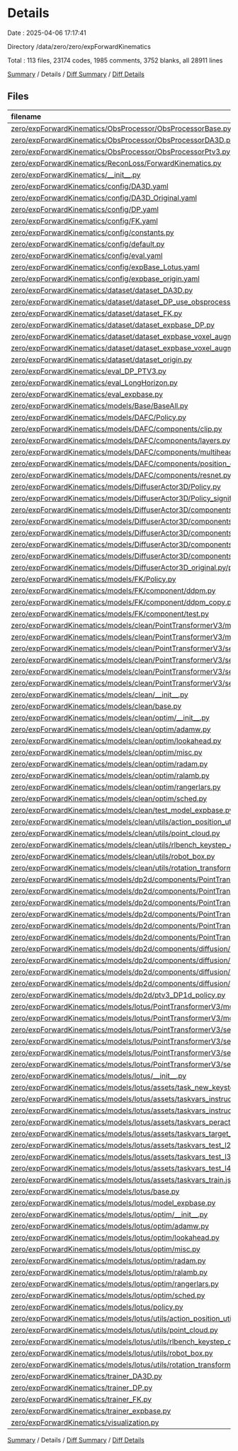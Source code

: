 # Details

Date : 2025-04-06 17:17:41

Directory /data/zero/zero/expForwardKinematics

Total : 113 files,  23174 codes, 1985 comments, 3752 blanks, all 28911 lines

[Summary](results.md) / Details / [Diff Summary](diff.md) / [Diff Details](diff-details.md)

## Files
| filename | language | code | comment | blank | total |
| :--- | :--- | ---: | ---: | ---: | ---: |
| [zero/expForwardKinematics/ObsProcessor/ObsProcessorBase.py](/zero/expForwardKinematics/ObsProcessor/ObsProcessorBase.py) | Python | 9 | 0 | 5 | 14 |
| [zero/expForwardKinematics/ObsProcessor/ObsProcessorDA3D.py](/zero/expForwardKinematics/ObsProcessor/ObsProcessorDA3D.py) | Python | 256 | 24 | 58 | 338 |
| [zero/expForwardKinematics/ObsProcessor/ObsProcessorPtv3.py](/zero/expForwardKinematics/ObsProcessor/ObsProcessorPtv3.py) | Python | 657 | 100 | 171 | 928 |
| [zero/expForwardKinematics/ReconLoss/ForwardKinematics.py](/zero/expForwardKinematics/ReconLoss/ForwardKinematics.py) | Python | 149 | 4 | 35 | 188 |
| [zero/expForwardKinematics/\_\_init\_\_.py](/zero/expForwardKinematics/__init__.py) | Python | 0 | 0 | 1 | 1 |
| [zero/expForwardKinematics/config/DA3D.yaml](/zero/expForwardKinematics/config/DA3D.yaml) | YAML | 35 | 2 | 8 | 45 |
| [zero/expForwardKinematics/config/DA3D\_Original.yaml](/zero/expForwardKinematics/config/DA3D_Original.yaml) | YAML | 15 | 0 | 1 | 16 |
| [zero/expForwardKinematics/config/DP.yaml](/zero/expForwardKinematics/config/DP.yaml) | YAML | 88 | 1 | 15 | 104 |
| [zero/expForwardKinematics/config/FK.yaml](/zero/expForwardKinematics/config/FK.yaml) | YAML | 95 | 5 | 13 | 113 |
| [zero/expForwardKinematics/config/constants.py](/zero/expForwardKinematics/config/constants.py) | Python | 56 | 14 | 10 | 80 |
| [zero/expForwardKinematics/config/default.py](/zero/expForwardKinematics/config/default.py) | Python | 59 | 4 | 22 | 85 |
| [zero/expForwardKinematics/config/eval.yaml](/zero/expForwardKinematics/config/eval.yaml) | YAML | 28 | 3 | 9 | 40 |
| [zero/expForwardKinematics/config/expBase\_Lotus.yaml](/zero/expForwardKinematics/config/expBase_Lotus.yaml) | YAML | 114 | 16 | 14 | 144 |
| [zero/expForwardKinematics/config/expbase\_origin.yaml](/zero/expForwardKinematics/config/expbase_origin.yaml) | YAML | 116 | 35 | 21 | 172 |
| [zero/expForwardKinematics/dataset/dataset\_DA3D.py](/zero/expForwardKinematics/dataset/dataset_DA3D.py) | Python | 242 | 25 | 52 | 319 |
| [zero/expForwardKinematics/dataset/dataset\_DP\_use\_obsprocessor.py](/zero/expForwardKinematics/dataset/dataset_DP_use_obsprocessor.py) | Python | 119 | 11 | 28 | 158 |
| [zero/expForwardKinematics/dataset/dataset\_FK.py](/zero/expForwardKinematics/dataset/dataset_FK.py) | Python | 279 | 30 | 68 | 377 |
| [zero/expForwardKinematics/dataset/dataset\_expbase\_DP.py](/zero/expForwardKinematics/dataset/dataset_expbase_DP.py) | Python | 345 | 56 | 79 | 480 |
| [zero/expForwardKinematics/dataset/dataset\_expbase\_voxel\_augment \_use\_perceptor.py](/zero/expForwardKinematics/dataset/dataset_expbase_voxel_augment%20_use_perceptor.py) | Python | 346 | 71 | 88 | 505 |
| [zero/expForwardKinematics/dataset/dataset\_expbase\_voxel\_augment.py](/zero/expForwardKinematics/dataset/dataset_expbase_voxel_augment.py) | Python | 345 | 72 | 89 | 506 |
| [zero/expForwardKinematics/dataset/dataset\_origin.py](/zero/expForwardKinematics/dataset/dataset_origin.py) | Python | 387 | 43 | 78 | 508 |
| [zero/expForwardKinematics/eval\_DP\_PTV3.py](/zero/expForwardKinematics/eval_DP_PTV3.py) | Python | 337 | 36 | 82 | 455 |
| [zero/expForwardKinematics/eval\_LongHorizon.py](/zero/expForwardKinematics/eval_LongHorizon.py) | Python | 481 | 42 | 107 | 630 |
| [zero/expForwardKinematics/eval\_expbase.py](/zero/expForwardKinematics/eval_expbase.py) | Python | 490 | 38 | 102 | 630 |
| [zero/expForwardKinematics/models/Base/BaseAll.py](/zero/expForwardKinematics/models/Base/BaseAll.py) | Python | 41 | 0 | 13 | 54 |
| [zero/expForwardKinematics/models/DAFC/Policy.py](/zero/expForwardKinematics/models/DAFC/Policy.py) | Python | 484 | 88 | 101 | 673 |
| [zero/expForwardKinematics/models/DAFC/components/clip.py](/zero/expForwardKinematics/models/DAFC/components/clip.py) | Python | 34 | 1 | 9 | 44 |
| [zero/expForwardKinematics/models/DAFC/components/layers.py](/zero/expForwardKinematics/models/DAFC/components/layers.py) | Python | 415 | 15 | 60 | 490 |
| [zero/expForwardKinematics/models/DAFC/components/multihead\_custom\_attention.py](/zero/expForwardKinematics/models/DAFC/components/multihead_custom_attention.py) | Python | 401 | 18 | 49 | 468 |
| [zero/expForwardKinematics/models/DAFC/components/position\_encodings.py](/zero/expForwardKinematics/models/DAFC/components/position_encodings.py) | Python | 112 | 0 | 32 | 144 |
| [zero/expForwardKinematics/models/DAFC/components/resnet.py](/zero/expForwardKinematics/models/DAFC/components/resnet.py) | Python | 49 | 1 | 11 | 61 |
| [zero/expForwardKinematics/models/DiffuserActor3D/Policy.py](/zero/expForwardKinematics/models/DiffuserActor3D/Policy.py) | Python | 487 | 88 | 107 | 682 |
| [zero/expForwardKinematics/models/DiffuserActor3D/Policy\_significant\_change.py](/zero/expForwardKinematics/models/DiffuserActor3D/Policy_significant_change.py) | Python | 487 | 88 | 107 | 682 |
| [zero/expForwardKinematics/models/DiffuserActor3D/components/clip.py](/zero/expForwardKinematics/models/DiffuserActor3D/components/clip.py) | Python | 34 | 1 | 9 | 44 |
| [zero/expForwardKinematics/models/DiffuserActor3D/components/layers.py](/zero/expForwardKinematics/models/DiffuserActor3D/components/layers.py) | Python | 415 | 15 | 58 | 488 |
| [zero/expForwardKinematics/models/DiffuserActor3D/components/multihead\_custom\_attention.py](/zero/expForwardKinematics/models/DiffuserActor3D/components/multihead_custom_attention.py) | Python | 401 | 18 | 49 | 468 |
| [zero/expForwardKinematics/models/DiffuserActor3D/components/position\_encodings.py](/zero/expForwardKinematics/models/DiffuserActor3D/components/position_encodings.py) | Python | 112 | 0 | 32 | 144 |
| [zero/expForwardKinematics/models/DiffuserActor3D/components/resnet.py](/zero/expForwardKinematics/models/DiffuserActor3D/components/resnet.py) | Python | 49 | 1 | 11 | 61 |
| [zero/expForwardKinematics/models/DiffuserActor3D\_original.py/policy.py](/zero/expForwardKinematics/models/DiffuserActor3D_original.py/policy.py) | Python | 553 | 49 | 68 | 670 |
| [zero/expForwardKinematics/models/FK/Policy.py](/zero/expForwardKinematics/models/FK/Policy.py) | Python | 342 | 46 | 110 | 498 |
| [zero/expForwardKinematics/models/FK/component/ddpm.py](/zero/expForwardKinematics/models/FK/component/ddpm.py) | Python | 39 | 1 | 14 | 54 |
| [zero/expForwardKinematics/models/FK/component/ddpm\_copy.py](/zero/expForwardKinematics/models/FK/component/ddpm_copy.py) | Python | 77 | 3 | 22 | 102 |
| [zero/expForwardKinematics/models/FK/component/test.py](/zero/expForwardKinematics/models/FK/component/test.py) | Python | 5 | 0 | 4 | 9 |
| [zero/expForwardKinematics/models/clean/PointTransformerV3/model.py](/zero/expForwardKinematics/models/clean/PointTransformerV3/model.py) | Python | 946 | 56 | 107 | 1,109 |
| [zero/expForwardKinematics/models/clean/PointTransformerV3/model\_ca.py](/zero/expForwardKinematics/models/clean/PointTransformerV3/model_ca.py) | Python | 399 | 18 | 39 | 456 |
| [zero/expForwardKinematics/models/clean/PointTransformerV3/serialization/\_\_init\_\_.py](/zero/expForwardKinematics/models/clean/PointTransformerV3/serialization/__init__.py) | Python | 8 | 0 | 1 | 9 |
| [zero/expForwardKinematics/models/clean/PointTransformerV3/serialization/default.py](/zero/expForwardKinematics/models/clean/PointTransformerV3/serialization/default.py) | Python | 46 | 1 | 13 | 60 |
| [zero/expForwardKinematics/models/clean/PointTransformerV3/serialization/hilbert.py](/zero/expForwardKinematics/models/clean/PointTransformerV3/serialization/hilbert.py) | Python | 190 | 42 | 72 | 304 |
| [zero/expForwardKinematics/models/clean/PointTransformerV3/serialization/z\_order.py](/zero/expForwardKinematics/models/clean/PointTransformerV3/serialization/z_order.py) | Python | 96 | 6 | 25 | 127 |
| [zero/expForwardKinematics/models/clean/\_\_init\_\_.py](/zero/expForwardKinematics/models/clean/__init__.py) | Python | 0 | 0 | 1 | 1 |
| [zero/expForwardKinematics/models/clean/base.py](/zero/expForwardKinematics/models/clean/base.py) | Python | 64 | 0 | 16 | 80 |
| [zero/expForwardKinematics/models/clean/optim/\_\_init\_\_.py](/zero/expForwardKinematics/models/clean/optim/__init__.py) | Python | 6 | 0 | 2 | 8 |
| [zero/expForwardKinematics/models/clean/optim/adamw.py](/zero/expForwardKinematics/models/clean/optim/adamw.py) | Python | 81 | 13 | 20 | 114 |
| [zero/expForwardKinematics/models/clean/optim/lookahead.py](/zero/expForwardKinematics/models/clean/optim/lookahead.py) | Python | 81 | 7 | 10 | 98 |
| [zero/expForwardKinematics/models/clean/optim/misc.py](/zero/expForwardKinematics/models/clean/optim/misc.py) | Python | 49 | 1 | 7 | 57 |
| [zero/expForwardKinematics/models/clean/optim/radam.py](/zero/expForwardKinematics/models/clean/optim/radam.py) | Python | 148 | 4 | 58 | 210 |
| [zero/expForwardKinematics/models/clean/optim/ralamb.py](/zero/expForwardKinematics/models/clean/optim/ralamb.py) | Python | 71 | 6 | 23 | 100 |
| [zero/expForwardKinematics/models/clean/optim/rangerlars.py](/zero/expForwardKinematics/models/clean/optim/rangerlars.py) | Python | 8 | 3 | 4 | 15 |
| [zero/expForwardKinematics/models/clean/optim/sched.py](/zero/expForwardKinematics/models/clean/optim/sched.py) | Python | 95 | 2 | 17 | 114 |
| [zero/expForwardKinematics/models/clean/test\_model\_expbase.py](/zero/expForwardKinematics/models/clean/test_model_expbase.py) | Python | 220 | 19 | 49 | 288 |
| [zero/expForwardKinematics/models/clean/utils/action\_position\_utils.py](/zero/expForwardKinematics/models/clean/utils/action_position_utils.py) | Python | 68 | 36 | 13 | 117 |
| [zero/expForwardKinematics/models/clean/utils/point\_cloud.py](/zero/expForwardKinematics/models/clean/utils/point_cloud.py) | Python | 34 | 1 | 13 | 48 |
| [zero/expForwardKinematics/models/clean/utils/rlbench\_keystep\_detection.py](/zero/expForwardKinematics/models/clean/utils/rlbench_keystep_detection.py) | Python | 37 | 1 | 10 | 48 |
| [zero/expForwardKinematics/models/clean/utils/robot\_box.py](/zero/expForwardKinematics/models/clean/utils/robot_box.py) | Python | 73 | 0 | 16 | 89 |
| [zero/expForwardKinematics/models/clean/utils/rotation\_transform.py](/zero/expForwardKinematics/models/clean/utils/rotation_transform.py) | Python | 158 | 9 | 30 | 197 |
| [zero/expForwardKinematics/models/dp2d/components/PointTransformerV3/model.py](/zero/expForwardKinematics/models/dp2d/components/PointTransformerV3/model.py) | Python | 946 | 56 | 107 | 1,109 |
| [zero/expForwardKinematics/models/dp2d/components/PointTransformerV3/model\_ca.py](/zero/expForwardKinematics/models/dp2d/components/PointTransformerV3/model_ca.py) | Python | 399 | 18 | 39 | 456 |
| [zero/expForwardKinematics/models/dp2d/components/PointTransformerV3/serialization/\_\_init\_\_.py](/zero/expForwardKinematics/models/dp2d/components/PointTransformerV3/serialization/__init__.py) | Python | 8 | 0 | 1 | 9 |
| [zero/expForwardKinematics/models/dp2d/components/PointTransformerV3/serialization/default.py](/zero/expForwardKinematics/models/dp2d/components/PointTransformerV3/serialization/default.py) | Python | 46 | 1 | 13 | 60 |
| [zero/expForwardKinematics/models/dp2d/components/PointTransformerV3/serialization/hilbert.py](/zero/expForwardKinematics/models/dp2d/components/PointTransformerV3/serialization/hilbert.py) | Python | 190 | 42 | 72 | 304 |
| [zero/expForwardKinematics/models/dp2d/components/PointTransformerV3/serialization/z\_order.py](/zero/expForwardKinematics/models/dp2d/components/PointTransformerV3/serialization/z_order.py) | Python | 96 | 6 | 25 | 127 |
| [zero/expForwardKinematics/models/dp2d/components/diffusion/conditional\_unet1d.py](/zero/expForwardKinematics/models/dp2d/components/diffusion/conditional_unet1d.py) | Python | 182 | 10 | 37 | 229 |
| [zero/expForwardKinematics/models/dp2d/components/diffusion/conditionalunet2d.py](/zero/expForwardKinematics/models/dp2d/components/diffusion/conditionalunet2d.py) | Python | 183 | 8 | 45 | 236 |
| [zero/expForwardKinematics/models/dp2d/components/diffusion/conv2d\_components.py](/zero/expForwardKinematics/models/dp2d/components/diffusion/conv2d_components.py) | Python | 75 | 9 | 31 | 115 |
| [zero/expForwardKinematics/models/dp2d/components/diffusion/pe.py](/zero/expForwardKinematics/models/dp2d/components/diffusion/pe.py) | Python | 15 | 0 | 4 | 19 |
| [zero/expForwardKinematics/models/dp2d/ptv3\_DP1d\_policy.py](/zero/expForwardKinematics/models/dp2d/ptv3_DP1d_policy.py) | Python | 163 | 28 | 51 | 242 |
| [zero/expForwardKinematics/models/lotus/PointTransformerV3/model.py](/zero/expForwardKinematics/models/lotus/PointTransformerV3/model.py) | Python | 946 | 56 | 107 | 1,109 |
| [zero/expForwardKinematics/models/lotus/PointTransformerV3/model\_ca.py](/zero/expForwardKinematics/models/lotus/PointTransformerV3/model_ca.py) | Python | 399 | 18 | 39 | 456 |
| [zero/expForwardKinematics/models/lotus/PointTransformerV3/serialization/\_\_init\_\_.py](/zero/expForwardKinematics/models/lotus/PointTransformerV3/serialization/__init__.py) | Python | 8 | 0 | 1 | 9 |
| [zero/expForwardKinematics/models/lotus/PointTransformerV3/serialization/default.py](/zero/expForwardKinematics/models/lotus/PointTransformerV3/serialization/default.py) | Python | 46 | 1 | 13 | 60 |
| [zero/expForwardKinematics/models/lotus/PointTransformerV3/serialization/hilbert.py](/zero/expForwardKinematics/models/lotus/PointTransformerV3/serialization/hilbert.py) | Python | 190 | 42 | 72 | 304 |
| [zero/expForwardKinematics/models/lotus/PointTransformerV3/serialization/z\_order.py](/zero/expForwardKinematics/models/lotus/PointTransformerV3/serialization/z_order.py) | Python | 96 | 6 | 25 | 127 |
| [zero/expForwardKinematics/models/lotus/\_\_init\_\_.py](/zero/expForwardKinematics/models/lotus/__init__.py) | Python | 0 | 0 | 1 | 1 |
| [zero/expForwardKinematics/models/lotus/assets/task\_new\_keystep\_ids.json](/zero/expForwardKinematics/models/lotus/assets/task_new_keystep_ids.json) | JSON | 113 | 0 | 1 | 114 |
| [zero/expForwardKinematics/models/lotus/assets/taskvars\_instructions\_new.json](/zero/expForwardKinematics/models/lotus/assets/taskvars_instructions_new.json) | JSON | 594 | 0 | 0 | 594 |
| [zero/expForwardKinematics/models/lotus/assets/taskvars\_instructions\_peract.json](/zero/expForwardKinematics/models/lotus/assets/taskvars_instructions_peract.json) | JSON | 1,583 | 0 | 0 | 1,583 |
| [zero/expForwardKinematics/models/lotus/assets/taskvars\_peract.json](/zero/expForwardKinematics/models/lotus/assets/taskvars_peract.json) | JSON | 251 | 0 | 0 | 251 |
| [zero/expForwardKinematics/models/lotus/assets/taskvars\_target\_label\_zrange.json](/zero/expForwardKinematics/models/lotus/assets/taskvars_target_label_zrange.json) | JSON | 1,968 | 0 | 3 | 1,971 |
| [zero/expForwardKinematics/models/lotus/assets/taskvars\_test\_l2.json](/zero/expForwardKinematics/models/lotus/assets/taskvars_test_l2.json) | JSON | 30 | 0 | 1 | 31 |
| [zero/expForwardKinematics/models/lotus/assets/taskvars\_test\_l3.json](/zero/expForwardKinematics/models/lotus/assets/taskvars_test_l3.json) | JSON | 23 | 0 | 0 | 23 |
| [zero/expForwardKinematics/models/lotus/assets/taskvars\_test\_l4.json](/zero/expForwardKinematics/models/lotus/assets/taskvars_test_l4.json) | JSON | 14 | 0 | 0 | 14 |
| [zero/expForwardKinematics/models/lotus/assets/taskvars\_train.json](/zero/expForwardKinematics/models/lotus/assets/taskvars_train.json) | JSON | 33 | 0 | 0 | 33 |
| [zero/expForwardKinematics/models/lotus/base.py](/zero/expForwardKinematics/models/lotus/base.py) | Python | 64 | 0 | 16 | 80 |
| [zero/expForwardKinematics/models/lotus/model\_expbase.py](/zero/expForwardKinematics/models/lotus/model_expbase.py) | Python | 604 | 46 | 78 | 728 |
| [zero/expForwardKinematics/models/lotus/optim/\_\_init\_\_.py](/zero/expForwardKinematics/models/lotus/optim/__init__.py) | Python | 6 | 0 | 2 | 8 |
| [zero/expForwardKinematics/models/lotus/optim/adamw.py](/zero/expForwardKinematics/models/lotus/optim/adamw.py) | Python | 81 | 13 | 20 | 114 |
| [zero/expForwardKinematics/models/lotus/optim/lookahead.py](/zero/expForwardKinematics/models/lotus/optim/lookahead.py) | Python | 81 | 7 | 10 | 98 |
| [zero/expForwardKinematics/models/lotus/optim/misc.py](/zero/expForwardKinematics/models/lotus/optim/misc.py) | Python | 49 | 1 | 7 | 57 |
| [zero/expForwardKinematics/models/lotus/optim/radam.py](/zero/expForwardKinematics/models/lotus/optim/radam.py) | Python | 148 | 4 | 58 | 210 |
| [zero/expForwardKinematics/models/lotus/optim/ralamb.py](/zero/expForwardKinematics/models/lotus/optim/ralamb.py) | Python | 71 | 6 | 23 | 100 |
| [zero/expForwardKinematics/models/lotus/optim/rangerlars.py](/zero/expForwardKinematics/models/lotus/optim/rangerlars.py) | Python | 8 | 3 | 4 | 15 |
| [zero/expForwardKinematics/models/lotus/optim/sched.py](/zero/expForwardKinematics/models/lotus/optim/sched.py) | Python | 95 | 2 | 17 | 114 |
| [zero/expForwardKinematics/models/lotus/policy.py](/zero/expForwardKinematics/models/lotus/policy.py) | Python | 0 | 0 | 1 | 1 |
| [zero/expForwardKinematics/models/lotus/utils/action\_position\_utils.py](/zero/expForwardKinematics/models/lotus/utils/action_position_utils.py) | Python | 68 | 120 | 24 | 212 |
| [zero/expForwardKinematics/models/lotus/utils/point\_cloud.py](/zero/expForwardKinematics/models/lotus/utils/point_cloud.py) | Python | 34 | 1 | 13 | 48 |
| [zero/expForwardKinematics/models/lotus/utils/rlbench\_keystep\_detection.py](/zero/expForwardKinematics/models/lotus/utils/rlbench_keystep_detection.py) | Python | 37 | 1 | 10 | 48 |
| [zero/expForwardKinematics/models/lotus/utils/robot\_box.py](/zero/expForwardKinematics/models/lotus/utils/robot_box.py) | Python | 45 | 35 | 18 | 98 |
| [zero/expForwardKinematics/models/lotus/utils/rotation\_transform.py](/zero/expForwardKinematics/models/lotus/utils/rotation_transform.py) | Python | 158 | 9 | 30 | 197 |
| [zero/expForwardKinematics/trainer\_DA3D.py](/zero/expForwardKinematics/trainer_DA3D.py) | Python | 100 | 30 | 35 | 165 |
| [zero/expForwardKinematics/trainer\_DP.py](/zero/expForwardKinematics/trainer_DP.py) | Python | 119 | 30 | 36 | 185 |
| [zero/expForwardKinematics/trainer\_FK.py](/zero/expForwardKinematics/trainer_FK.py) | Python | 102 | 32 | 35 | 169 |
| [zero/expForwardKinematics/trainer\_expbase.py](/zero/expForwardKinematics/trainer_expbase.py) | Python | 243 | 54 | 58 | 355 |
| [zero/expForwardKinematics/visualization.py](/zero/expForwardKinematics/visualization.py) | Python | 1 | 0 | 1 | 2 |

[Summary](results.md) / Details / [Diff Summary](diff.md) / [Diff Details](diff-details.md)